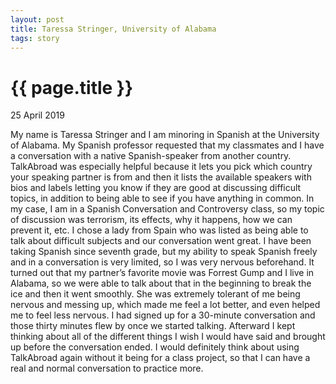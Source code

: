 ```yaml
---
layout: post
title: Taressa Stringer, University of Alabama
tags: story
---
```

# {{ page.title }}

25 April 2019

My name is Taressa Stringer and I am minoring in Spanish at the University of Alabama. My Spanish professor requested that my classmates and I have a conversation with a native Spanish-speaker from another country. TalkAbroad was especially helpful because it lets you pick which country your speaking partner is from and then it lists the available speakers with bios and labels letting you know if they are good at discussing difficult topics, in addition to being able to see if you have anything in common. In my case, I am in a Spanish Conversation and Controversy class, so my topic of discussion was terrorism, its effects, why it happens, how we can prevent it, etc. I chose a lady from Spain who was listed as being able to talk about difficult subjects and our conversation went great. I have been taking Spanish since seventh grade, but my ability to speak Spanish freely and in a conversation is very limited, so I was very nervous beforehand. It turned out that my partner’s favorite movie was Forrest Gump and I live in Alabama, so we were able to talk about that in the beginning to break the ice and then it went smoothly. She was extremely tolerant of me being nervous and messing up, which made me feel a lot better, and even helped me to feel less nervous. I had signed up for a 30-minute conversation and those thirty minutes flew by once we started talking. Afterward I kept thinking about all of the different things I wish I would have said and brought up before the conversation ended. I would definitely think about using TalkAbroad again without it being for a class project, so that I can have a real and normal conversation to practice more. 